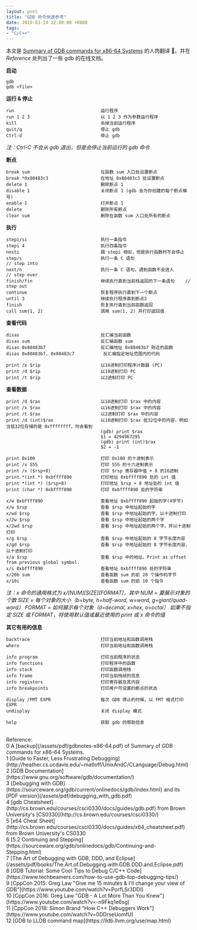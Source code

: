 ```yaml
---
layout: post
title: "GDB 命令快速参考"
date: 2019-03-14 22:00:00 +0800
tags:
- "C/C++"
---
```


本文是 [Summary of GDB commands for x86-64 Systems][gdbnotes-x86-64] 的人肉翻译 📝。并在 *Reference* 处列出了一些 gdb 的在线文档。

**启动**

```
gdb
gdb <file>
```

**运行 & 停止**

```
run                                 运行程序
run 1 2 3                           以 1 2 3 作为参数运行程序
kill                                杀掉当前运行程序
quit/q                              停止 gdb
Ctrl-d                              停止 gdb
```

*注：Ctrl-C 不会从 gdb 退出，但是会停止当前运行的 gdb 命令*

**断点**

```
break sum                           在函数 sum 入口处设置断点
break *0x80483c3                    在地址 0x80483c3 处设置断点
delete 1                            删除断点 1
disable 1                           关闭断点 1 (gdb 会为你创建的每个断点编号)
enable 1                            打开断点 1
delete                              删除所有断点
clear sum                           删除在函数 sum 入口处所有的断点
```

**执行**

```
stepi/si                            执行一条指令
stepi 4                             执行四条指令
nexti                               跟 stepi 相似，但是执行函数时不会停止
step/s                              执行一条 C 语句                    // step into
next/n                              执行一条 C 语句，遇到函数不会进入     // step over
finish/fin                          继续执行直到当前栈返回的下一条语句    // step out
continue                            恢复程序执行直到下一个断点
until 3                             继续执行程序直到断点3
finish                              恢复执行直到当前函数返回
call sum(1, 2)                      调用 sum(1, 2) 并打印返回值
```

**查看代码**

```
disas                               反汇编当前函数
disas sum                           反汇编函数 sum
disas 0x80483b7                     反汇编地址 0x80483b7 附近的函数
disas 0x80483b7, 0x80483c7           反汇编指定地址范围内的代码

print /x $rip                       以16进制打印程序计数器 (PC)
print /d $rip                       以10进制打印 PC
print /t $rip                       以2进制打印 PC
```

**查看数据**

```
print /d $rax                       以10进制打印 $rax 中的内容
print /x $rax                       以16进制打印 $rax 中的内容
print /t $rax                       以2进制打印 $rax 中的内容
print /d (int)$rax                  以10进制打印 $rax 低32位中的内容，例如当低32位存储的是 0xffffffff，你会看到
                                    (gdb) print $rax
                                    $1 = 4294967295
                                    (gdb) print (int)$rax
                                    $2 = -1

print 0x100                         打印 0x100 的十进制表示
print /x 555                        打印 555 的十六进制表示
print /x ($rsp+8)                   打印 $rsp 寄存器中值 + 8 的16进制
print *(int *) 0xbffff890           打印地址 0xbffff890 处的 int 值
print *(int *) ($rsp+8)             打印地址 $rsp + 8 地址处的 int 值
print (char *) 0xbffff890           打印 0xbffff890 处的字符串

x/w 0xbffff890                      查看地址 0xbffff890 起始的字(4字节)
x/w $rsp                            查看 $rsp 中地址起始的字
x/wd $rsp                           查看 $rsp 中地址起始的字，以十进制打印
x/2w $rsp                           查看 $rsp 中地址起始的两个字
x/2wd $rsp                          查看 $rsp 中地址起始的两个字，并以十进制打印
x/g $rsp                            查看 $rsp 中地址起始的 8 字节长度内容
x/gd $rsp                           查看 $rsp 中地址起始的 8 字节长度内容，以十进制打印
x/a $rsp                            查看 $rsp 中的地址。Print as offset from previous global symbol.
x/s 0xbffff890                      查看地址 0xbffff890 处的字符串
x/20b sum                           查看函数 sum 的前 20 个操作码字节
x/10i                               查看函数 sum 的前 10 个指令
```

*注：x 命令的通用格式为 x/[NUM][SIZE][FORMAT]，其中*
*NUM  = 要展示对象的个数*
*SIZE = 每个对象的大小（b=byte, h=half-word, w=word, g=giant/quad-word）*
*FORMAT = 如何展示每个对象（d=decimal, x=hex, o=octal）*
*如果不指定 SIZE 或 FORMAT，将使用默认值或最近使用的 print 或 x 命令的值*

**其它有用的信息**

```
backtrace                           打印当前地址和函数调用栈
where                               打印当前地址和函数调用栈

info program                        打印当前程序的状态
info functions                      打印程序中的函数
info stack                          打印函数调用栈
info frame                          打印当前栈帧的信息
info registers                      打印寄存器及其内容
info breakpoints                    打印用户可设置的断点的状态

display /FMT EXPR                   每次 GDB 停止的时候，以 FMT 格式打印 EXPR
undisplay                           关闭 display 模式

help                                获取 gdb 的帮助信息
```


<br>
<span class="post-meta">
Reference:
</span>
<br>
<span class="post-meta">
0 A [backup](/assets/pdf/gdbnotes-x86-64.pdf) of Summary of GDB commands for x86-64 Systems.<br>
1 [Guide to Faster, Less Frustrating Debugging](http://heather.cs.ucdavis.edu/~matloff/UnixAndC/CLanguage/Debug.html) <br>
2 [GDB Documentation](https://www.gnu.org/software/gdb/documentation/)<br>
3 [Debugging with GDB](https://sourceware.org/gdb/current/onlinedocs/gdb/index.html) and its [PDF version](/assets/pdf/debugging_with_gdb.pdf)<br>
4 [gdb Cheatsheet](http://cs.brown.edu/courses/csci0330/docs/guides/gdb.pdf) from Brown University's [CS0330](http://cs.brown.edu/courses/csci0330/)<br>
5 [x64 Cheat Sheet](http://cs.brown.edu/courses/csci0330/docs/guides/x64_cheatsheet.pdf) from Brown University's CS0330 <br>
6 [5.2 Continuing and Stepping](https://sourceware.org/gdb/onlinedocs/gdb/Continuing-and-Stepping.html)<br>
7 [The Art of Debugging with GDB, DDD, and Eclipse](/assets/pdf/books/The.Art.of.Debugging.with.GDB.DDD.and.Eclipse.pdf)<br>
8 [GDB Tutorial: Some Cool Tips to Debug C/C++ Code](https://www.techbeamers.com/how-to-use-gdb-top-debugging-tips/)<br>
9 [CppCon 2015: Greg Law "Give me 15 minutes & I'll change your view of GDB"](https://www.youtube.com/watch?v=PorfLSr3DDI)<br>
10 [CppCon 2016: Greg Law "GDB - A Lot More Than You Knew"](https://www.youtube.com/watch?v=-n9Fkq1e6sg)<br>
11 [CppCon 2018: Simon Brand "How C++ Debuggers Work"](https://www.youtube.com/watch?v=0DDrseUomfU)<br>
12 [GDB to LLDB command map](https://lldb.llvm.org/use/map.html)<br>
</span>

[gdbnotes-x86-64]: http://csapp.cs.cmu.edu/3e/docs/gdbnotes-x86-64.pdf

